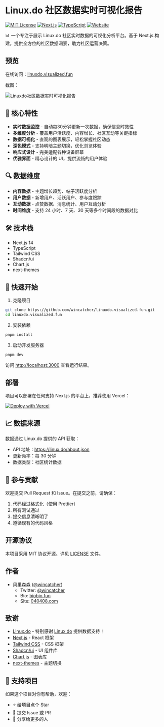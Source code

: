 
# Linux.do 社区数据实时可视化报告

[![MIT License](https://img.shields.io/badge/License-MIT-green.svg)](https://choosealicense.com/licenses/mit/)
[![Next.js](https://img.shields.io/badge/Next.js-14-black)](https://nextjs.org/)
[![TypeScript](https://img.shields.io/badge/TypeScript-5-blue)](https://www.typescriptlang.org/)
[![Website](https://img.shields.io/badge/Website-linuxdo.visualized.fun-blue)](https://linuxdo.visualized.fun)

📊 一个专注于展示 Linux.do 社区实时数据的可视化分析平台。基于 Next.js 构建，提供全方位的社区数据洞察，助力社区运营决策。

## 预览

在线访问：[linuxdo.visualized.fun](https://linuxdo.visualized.fun)

截图：

![Linuxdo社区数据实时可视化报告](https://github.com/user-attachments/assets/1bc2375e-f534-45e8-bfac-e4e7b6946503)


## 🌟 核心特性

- **实时数据监控** - 自动每30分钟更新一次数据，确保信息时效性
- **多维度分析** - 覆盖用户活跃度、内容增长、社区互动等关键指标
- **数据可视化** - 直观的图表展示，轻松掌握社区动态
- **深色模式** - 支持明暗主题切换，优化浏览体验
- **响应式设计** - 完美适配各种设备屏幕
- **优雅界面** - 精心设计的 UI，提供流畅的用户体验

## 🔍 数据维度

- **内容数据** - 主题增长趋势、帖子活跃度分析
- **用户数据** - 新增用户、活跃用户、参与度跟踪
- **互动数据** - 点赞数据、消息统计、用户互动分析
- **时间维度** - 支持 24 小时、7 天、30 天等多个时间段的数据对比

## 🛠️ 技术栈

- Next.js 14
- TypeScript
- Tailwind CSS
- Shadcn/ui
- Chart.js
- next-themes

## 🚀 快速开始

1. 克隆项目

```bash
git clone https://github.com/wincatcher/linuxdo.visualized.fun.git
cd linuxdo.visualized.fun
```

2. 安装依赖

```bash
pnpm install
```

3. 启动开发服务器

```bash
pnpm dev
```

访问 [http://localhost:3000](http://localhost:3000) 查看运行结果。

## 部署

项目可以部署在任何支持 Next.js 的平台上，推荐使用 Vercel：

[![Deploy with Vercel](https://vercel.com/button)](https://vercel.com/new/clone?repository-url=https://github.com/wincatcher/linuxdo.visualized.fun)

## 📈 数据来源

数据通过 Linux.do 提供的 API 获取：
- API 地址：https://linux.do/about.json
- 更新频率：每 30 分钟
- 数据类型：社区统计数据

## 🤝 参与贡献

欢迎提交 Pull Request 和 Issue。在提交之前，请确保：

1. 代码经过格式化（使用 Prettier）
2. 所有测试通过
3. 提交信息清晰明了
4. 遵循现有的代码风格

## 开源协议

本项目采用 MIT 协议开源。详见 [LICENSE](LICENSE) 文件。

## 作者

- 风巢森淼 ([@wincatcher](https://github.com/wincatcher))
  - Twitter: [@wincatcher](https://x.com/wincatcher)
  - Bio: [biobio.fun](https://biobio.fun)
  - Site: [040408.com](https://040408.com)

## 致谢

- [Linux.do](https://linux.do) - 特别感谢 [Linux.do](https://linux.do) 提供数据支持！
- [Next.js](https://nextjs.org) - React 框架
- [Tailwind CSS](https://tailwindcss.com) - CSS 框架
- [Shadcn/ui](https://ui.shadcn.com) - UI 组件库
- [Chart.js](https://www.chartjs.org/) - 图表库
- [next-themes](https://github.com/pacocoursey/next-themes) - 主题切换

## 💖 支持项目

如果这个项目对你有帮助，欢迎：

- ⭐ 给项目点个 Star
- 🐛 提交 Issue 或 PR
- 📢 分享给更多的人





